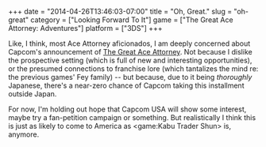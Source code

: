 +++
date = "2014-04-26T13:46:03-07:00"
title = "Oh, Great."
slug = "oh-great"
category = ["Looking Forward To It"]
game = ["The Great Ace Attorney: Adventures"]
platform = ["3DS"]
+++

Like, I think, most Ace Attorney aficionados, I am deeply concerned about Capcom's announcement of <a href="http://www.vg247.com/2014/04/25/the-great-ace-attorney-will-kick-off-a-new-series/">The Great Ace Attorney</a>.  Not because I dislike the prospective setting (which is full of new and interesting opportunities), or the presumed connections to franchise lore (which tantalizes the mind re: the previous games' Fey family) -- but because, due to it being <i>thoroughly</i> Japanese, there's a near-zero chance of Capcom taking this installment outside Japan.

For now, I'm holding out hope that Capcom USA will show some interest, maybe try a fan-petition campaign or something.  But realistically I think this is just as likely to come to America as <game:Kabu Trader Shun> is, anymore.
